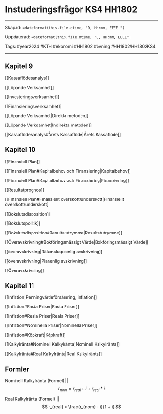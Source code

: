 # Instuderingsfrågor KS4 HH1802

---

Skapad: `=dateformat(this.file.ctime, "D, HH:mm, EEEE ")`

Uppdaterad: `=dateformat(this.file.mtime, "D, HH:mm, EEEE")`

Tags: #year2024 #KTH #ekonomi #HH1802 #övning #HH1802/HH1802KS4

---

## Kapitel 9

[[Kassaflödesanalys]]

[[Löpande Verksamhet]]

[[Investeringsverksamhet]]

[[Finansieringsverksamhet]]

[[Löpande Verksamhet|Direkta metoden]]

[[Löpande Verksamhet|Indirekta metoden]]

[[Kassaflödesanalys#Årets Kassaflöde|Årets Kassaflöde]]

## Kapitel 10

[[Finansiell Plan]]

[[Finansiell Plan#Kapitalbehov och Finansiering|Kapitalbehov]]

[[Finansiell Plan#Kapitalbehov och Finansiering|Finansiering]]

[[Resultatprognos]]

[[Finansiell Plan#Finansiellt överskott/underskott|Finansiellt överskott/underskott]]

[[Bokslutsdisposition]]

[[Bokslutspolitik]]

[[Bokslutsdisposition#Resultatutrymme|Resultatutrymme]]

[[Överavskrivning#Bokföringsmässigt Värde|Bokföringsmässigt Värde]]

[[överavskrivning|Räkenskapsenlig avskrivning]]

[[överavskrivning|Planenlig avskrivning]]

[[Överavskrivning]]

## Kapitel 11

[[Inflation|Penningvärdeförsämring, inflation]]

[[Inflation#Fasta Priser|Fasta Priser]]

[[Inflation#Reala Priser|Reala Priser]]

[[Inflation#Nominella Priser|Nominella Priser]]

[[Inflation#Köpkraft|Köpkraft]]

[[Kalkylränta#Nominell Kalkylränta|Nominell Kalkylränta]]

[[Kalkylränta#Real Kalkylränta|Real Kalkylränta]]

## Formler

Nominell Kalkylränta (Formel)
||
$$
r_{nom} = r_{real} + i + r_{real} * i
$$
<!--SR:!2024-05-23,7,250-->

Real Kalkylränta (Formel)
||
$$
r_{real} = \frac{r_{nom} - i}{1 + i}
$$
<!--SR:!2024-05-20,4,230-->
